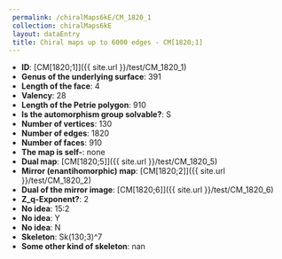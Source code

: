 ```yaml
--- 
 permalink: /chiralMaps6kE/CM_1820_1 
 collection: chiralMaps6kE
 layout: dataEntry
 title: Chiral maps up to 6000 edges - CM[1820;1]
---
```


- **ID**: [CM[1820;1]]({{ site.url }}/test/CM_1820_1)
- **Genus of the underlying surface**: 391
- **Length of the face**: 4
- **Valency**: 28
- **Length of the Petrie polygon**: 910
- **Is the automorphism group solvable?**: S
- **Number of vertices**: 130
- **Number of edges**: 1820
- **Number of faces**: 910
- **The map is self-**: none
- **Dual map**: [CM[1820;5]]({{ site.url }}/test/CM_1820_5)
- **Mirror (enantihomorphic) map**: [CM[1820;2]]({{ site.url }}/test/CM_1820_2)
- **Dual of the mirror image**: [CM[1820;6]]({{ site.url }}/test/CM_1820_6)
- **Z_q-Exponent?**: 2
- **No idea**:  15:2
- **No idea**: Y
- **No idea**: N
- **Skeleton**: Sk(130;3)^7
- **Some other kind of skeleton**: nan
